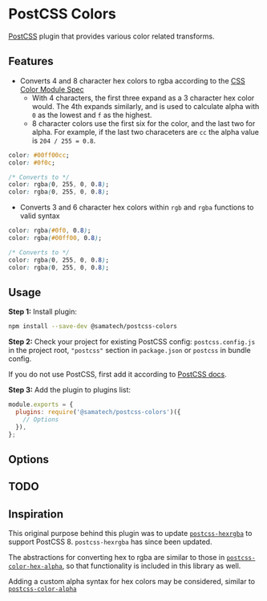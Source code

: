 # PostCSS Colors

[PostCSS](https://github.com/postcss/postcss) plugin that provides various color related transforms.

## Features

- Converts 4 and 8 character hex colors to rgba according to the [CSS Color Module Spec](https://www.w3.org/TR/css-color-4/#hex-notation)
  - With 4 characters, the first three expand as a 3 character hex color would. The 4th expands similarly, and is used to calculate alpha with `0` as the lowest and `f` as the highest.
  - 8 character colors use the first six for the color, and the last two for alpha. For example, if the last two characeters are `cc` the alpha value is `204 / 255 = 0.8`.
```css
color: #00ff00cc;
color: #0f0c;

/* Converts to */
color: rgba(0, 255, 0, 0.8);
color: rgba(0, 255, 0, 0.8);
```

- Converts 3 and 6 character hex colors within `rgb` and `rgba` functions to valid syntax

```css
color: rgba(#0f0, 0.8);
color: rgba(#00ff00, 0.8);

/* Converts to */
color: rgba(0, 255, 0, 0.8);
color: rgba(0, 255, 0, 0.8);
```

## Usage

**Step 1:** Install plugin:

```sh
npm install --save-dev @samatech/postcss-colors
```

**Step 2:** Check your project for existing PostCSS config: `postcss.config.js`
in the project root, `"postcss"` section in `package.json`
or `postcss` in bundle config.

If you do not use PostCSS, first add it according to [PostCSS docs].

**Step 3:** Add the plugin to plugins list:

```javascript
module.exports = {
  plugins: require('@samatech/postcss-colors')({
    // Options
  }),
};
```

[PostCSS docs]: https://github.com/postcss/postcss#usage


## Options

## TODO

## Inspiration

This original purpose behind this plugin was to update [`postcss-hexrgba`](https://github.com/madeleineostoja/postcss-hexrgba) to support PostCSS 8. `postcss-hexrgba` has since been updated.

The abstractions for converting hex to rgba are similar to those in [`postcss-color-hex-alpha`](https://github.com/postcss/postcss-color-hex-alpha), so that functionality is included in this library as well.

Adding a custom alpha syntax for hex colors may be considered, similar to [`postcss-color-alpha`](https://github.com/avanes/postcss-color-alpha)
